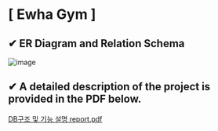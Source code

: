 # [  Ewha Gym  ]

## ✔ ER Diagram and Relation Schema
![image](https://user-images.githubusercontent.com/52921222/172245392-43a0e4ba-4f56-4c7f-bd52-cd2303dcc63c.png)
## ✔ A detailed description of the project is provided in the PDF below.
[DB구조 및 기능 설명 report.pdf](https://github.com/CSE-pebble/Database-Project_HumanDB/files/8847889/DB.report.pdf)

